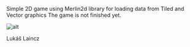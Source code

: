 Simple 2D game using Merlin2d library for loading data from Tiled and Vector graphics
The game is not finished yet.

![alt](Merlin/Image/merlin2d.png)

Lukáš Laincz
